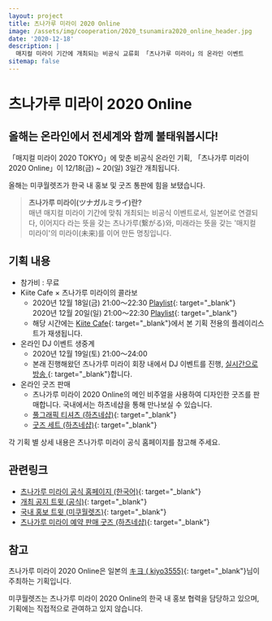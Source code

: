 ```yaml
---
layout: project
title: 츠나가루 미라이 2020 Online
image: /assets/img/cooperation/2020_tsunamira2020_online_header.jpg
date: '2020-12-18'
description: |
  매지컬 미라이 기간에 개최되는 비공식 교류회 「츠나가루 미라이」의 온라인 이벤트
sitemap: false
---
```


# 츠나가루 미라이 2020 Online

## 올해는 온라인에서 전세계와 함께 불태워봅시다!

「매지컬 미라이 2020 TOKYO」에 맞춘 비공식 온라인 기획, 「츠나가루 미라이 2020 Online」이 12/18(금) ~ 20(일) 3일간 개최됩니다.

올해는 미쿠월렛즈가 한국 내 홍보 및 굿즈 통판에 힘을 보탰습니다.

> <b>츠나가루 미라이(ツナガルミライ)란?</b>  
> 매년 매지컬 미라이 기간에 맞춰 개최되는 비공식 이벤트로서, 일본어로 연결되다, 이어지다 라는 뜻을 갖는 츠나가루(繋がる)와, 미래라는 뜻을 갖는 '매지컬 미라이'의 미라이(未来)를 이어 만든 명칭입니다.

## 기획 내용
- 참가비 : 무료
- Kiite Cafe × 츠나가루 미라이의 콜라보  
  - 2020년 12월 18일(금) 21:00～22:30 [<i class="fas fa-music"></i> Playlist](https://kiite.jp/playlist/H5udT5eHat){: target="_blank"}  
    2020년 12월 20일(일) 21:00～22:30 [<i class="fas fa-music"></i> Playlist](https://kiite.jp/playlist/gIWaBSMD06){: target="_blank"}
  - 해당 시간에는 [Kiite Cafe](https://cafe.kiite.jp/intro){: target="_blank"}에서 본 기획 전용의 플레이리스트가 재생됩니다.
- 온라인 DJ 이벤트 생중계  
  - 2020년 12월 19일(토) 21:00～24:00
  - 본래 진행해왔던 츠나가루 미라이 회장 내에서 DJ 이벤트를 진행, [실시간으로 방송 <i class="fab fa-twitch"></i>](https://www.twitch.tv/tsunagaru_mirai){: target="_blank"}합니다.
- 온라인 굿즈 판매
  - 츠나가루 미라이 2020 Online의 메인 비주얼을 사용하여 디자인한 굿즈를 판매합니다. 국내에서는 하츠네샵을 통해 만나보실 수 있습니다.
  - [풀그래픽 티셔츠 (하츠네샵)](https://smartstore.naver.com/hatsuneshop/products/5280209415){: target="_blank"}
  - [굿즈 세트 (하츠네샵)](https://smartstore.naver.com/hatsuneshop/products/5280201489){: target="_blank"}

각 기획 별 상세 내용은 츠나가루 미라이 공식 홈페이지를 참고해 주세요.

## 관련링크
- [츠나가루 미라이 공식 홈페이지 (한국어)](http://tsunagarumirai.com/2020/kr.html){: target="_blank"}
- [개최 공지 트윗 (공식)](https://twitter.com/kiyo3555/status/1336528876793565184){: target="_blank"}
- [국내 홍보 트윗 (미쿠월렛즈)](https://twitter.com/MikuWallets/status/1336548365081792513){: target="_blank"}
- [츠나가루 미라이 예약 판매 굿즈 (하츠네샵)](https://smartstore.naver.com/hatsuneshop/search?q=%EC%B8%A0%EB%82%98%EA%B0%80%EB%A3%A8%20%EB%AF%B8%EB%9D%BC%EC%9D%B4){: target="_blank"}
  

## 참고
츠나가루 미라이 2020 Online은 일본의 [キヨ (<i class="fab fa-twitter"></i> kiyo3555)](https://twitter.com/kiyo3555){: target="_blank"}님이 주최하는 기획입니다.

미쿠월렛즈는 츠나가루 미라이 2020 Online의 한국 내 홍보 협력을 담당하고 있으며, 기획에는 직접적으로 관여하고 있지 않습니다.
